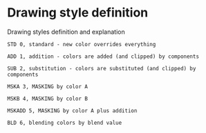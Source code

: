 # Drawing style definition

Drawing styles definition and explanation 

```
STD 0, standard - new color overrides everything
```

```
ADD 1, addition - colors are added (and clipped) by components
```

```
SUB 2, substitution - colors are substituted (and clipped) by components
```

```
MSKA 3, MASKING by color A
```

```
MSKB 4, MASKING by color B
```

```
MSKADD 5, MASKING by color A plus addition
```

```
BLD 6, blending colors by blend value
```



